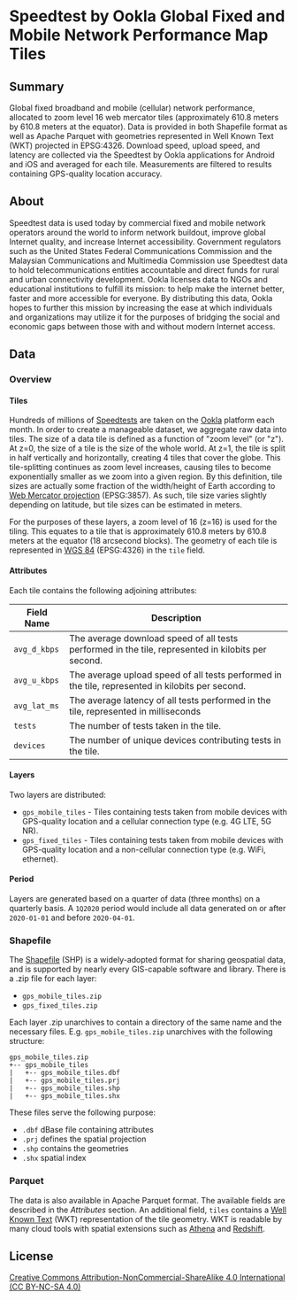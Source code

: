 # Speedtest by Ookla Global Fixed and Mobile Network Performance Map Tiles

## Summary
Global fixed broadband and mobile (cellular) network performance, allocated to zoom level 16 web mercator tiles (approximately 610.8 meters by 610.8 meters at the equator). Data is provided in both Shapefile format as well as Apache Parquet with geometries represented in Well Known Text (WKT) projected in EPSG:4326. Download speed, upload speed, and latency are collected via the Speedtest by Ookla applications for Android and iOS and averaged for each tile. Measurements are filtered to results containing GPS-quality location accuracy.

## About
Speedtest data is used today by commercial fixed and mobile network operators around the world to inform network buildout, improve global Internet quality, and increase Internet accessibility. Government regulators such as the United States Federal Communications Commission and the Malaysian Communications and Multimedia Commission use Speedtest data to hold telecommunications entities accountable and direct funds for rural and urban connectivity development. Ookla licenses data to NGOs and educational institutions to fulfill its mission: to help make the internet better, faster and more accessible for everyone. By distributing this data, Ookla hopes to further this mission by increasing the ease at which individuals and organizations may utilize it for the purposes of bridging the social and economic gaps between those with and without modern Internet access.

## Data

### Overview

#### Tiles
Hundreds of millions of [Speedtests](https://www.speedtest.net/) are taken on the [Ookla](https://www.ookla.com/) platform each month. In order to create a manageable dataset, we aggregate raw data into tiles. The size of a data tile is defined as a function of "zoom level" (or "z"). At z=0, the size of a tile is the size of the whole world. At z=1, the tile is split in half vertically and horizontally, creating 4 tiles that cover the globe. This tile-splitting continues as zoom level increases, causing tiles to become exponentially smaller as we zoom into a given region. By this definition, tile sizes are actually some fraction of the width/height of Earth according to [Web Mercator projection](https://en.wikipedia.org/wiki/Web_Mercator_projection) (EPSG:3857). As such, tile size varies slightly depending on latitude, but tile sizes can be estimated in meters.

For the purposes of these layers, a zoom level of 16 (z=16) is used for the tiling. This equates to a tile that is approximately 610.8 meters by 610.8 meters at the equator (18 arcsecond blocks). The geometry of each tile is represented in [WGS 84](https://en.wikipedia.org/wiki/World_Geodetic_System) (EPSG:4326) in the `tile` field.

#### Attributes
Each tile contains the following adjoining attributes:

| Field Name   | Description                                                                                        |
|--------------|----------------------------------------------------------------------------------------------------|
| `avg_d_kbps` | The average download speed of all tests performed in the tile, represented in kilobits per second. |
| `avg_u_kbps` | The average upload speed of all tests performed in the tile, represented in kilobits per second.   |
| `avg_lat_ms` | The average latency of all tests performed in the tile, represented in milliseconds                |
| `tests`      | The number of tests taken in the tile.                                                             |
| `devices`    | The number of unique devices contributing tests in the tile.                                       |

#### Layers
Two layers are distributed:

* `gps_mobile_tiles` - Tiles containing tests taken from mobile devices with GPS-quality location and a cellular connection type (e.g. 4G LTE, 5G NR).
* `gps_fixed_tiles` - Tiles containing tests taken from mobile devices with GPS-quality location and a non-cellular connection type (e.g. WiFi, ethernet).

#### Period

Layers are generated based on a quarter of data (three months) on a quarterly basis. A `1Q2020` period would include all data generated on or after `2020-01-01` and before `2020-04-01`.

### Shapefile

The [Shapefile](https://en.wikipedia.org/wiki/Shapefile) (SHP) is a widely-adopted format for sharing geospatial data, and is supported by nearly every GIS-capable software and library. There is a .zip file for each layer:

* `gps_mobile_tiles.zip`
* `gps_fixed_tiles.zip`

Each layer .zip unarchives to contain a directory of the same name and the necessary files. E.g. `gps_mobile_tiles.zip` unarchives with the following structure:

```
gps_mobile_tiles.zip
+-- gps_mobile_tiles
|   +-- gps_mobile_tiles.dbf
|   +-- gps_mobile_tiles.prj
|   +-- gps_mobile_tiles.shp
|   +-- gps_mobile_tiles.shx
```

These files serve the following purpose:

* `.dbf` dBase file containing attributes
* `.prj` defines the spatial projection
* `.shp` contains the geometries
* `.shx` spatial index

### Parquet

The data is also available in Apache Parquet format. The available fields are described in the *Attributes* section. An additional field, `tiles` contains a [Well Known Text](https://en.wikipedia.org/wiki/Well-known_text_representation_of_geometry) (WKT) representation of the tile geometry. WKT is readable by many cloud tools with spatial extensions such as [Athena](https://docs.aws.amazon.com/athena/latest/ug/geospatial-input-data-formats-supported-geometry-types.html) and [Redshift](https://docs.aws.amazon.com/redshift/latest/dg/ST_GeomFromText-function.html).

## License
[Creative Commons Attribution-NonCommercial-ShareAlike 4.0 International (CC BY-NC-SA 4.0)](https://creativecommons.org/licenses/by-nc-sa/4.0/)

